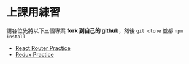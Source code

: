 # 上課用練習
請各位先將以下三個專案 __fork 到自己的 github__，然後 `git clone` 並都 `npm install`
  * [React Router Practice](https://github.com/tz5514/hellojs-react-router-practice)
  * [Redux Practice](https://github.com/tz5514/hellojs-redux-practice)
